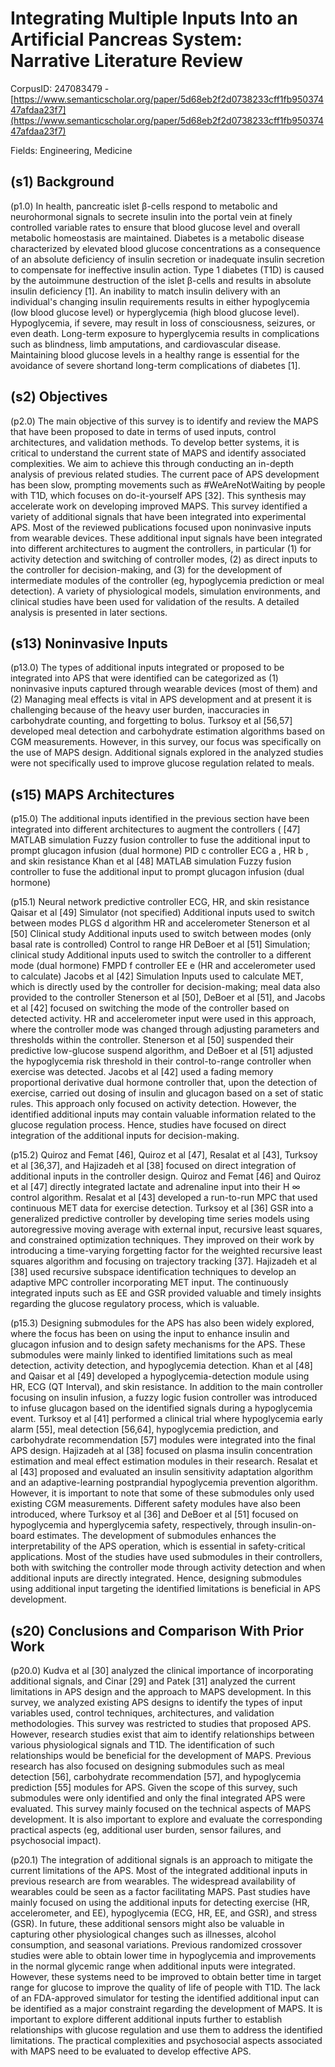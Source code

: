# Integrating Multiple Inputs Into an Artificial Pancreas System: Narrative Literature Review

CorpusID: 247083479 - [https://www.semanticscholar.org/paper/5d68eb2f2d0738233cff1fb95037447afdaa23f7](https://www.semanticscholar.org/paper/5d68eb2f2d0738233cff1fb95037447afdaa23f7)

Fields: Engineering, Medicine

## (s1) Background
(p1.0) In health, pancreatic islet β-cells respond to metabolic and neurohormonal signals to secrete insulin into the portal vein at finely controlled variable rates to ensure that blood glucose level and overall metabolic homeostasis are maintained. Diabetes is a metabolic disease characterized by elevated blood glucose concentrations as a consequence of an absolute deficiency of insulin secretion or inadequate insulin secretion to compensate for ineffective insulin action. Type 1 diabetes (T1D) is caused by the autoimmune destruction of the islet β-cells and results in absolute insulin deficiency [1]. An inability to match insulin delivery with an individual's changing insulin requirements results in either hypoglycemia (low blood glucose level) or hyperglycemia (high blood glucose level). Hypoglycemia, if severe, may result in loss of consciousness, seizures, or even death. Long-term exposure to hyperglycemia results in complications such as blindness, limb amputations, and cardiovascular disease. Maintaining blood glucose levels in a healthy range is essential for the avoidance of severe shortand long-term complications of diabetes [1].
## (s2) Objectives
(p2.0) The main objective of this survey is to identify and review the MAPS that have been proposed to date in terms of used inputs, control architectures, and validation methods. To develop better systems, it is critical to understand the current state of MAPS and identify associated complexities. We aim to achieve this through conducting an in-depth analysis of previous related studies. The current pace of APS development has been slow, prompting movements such as #WeAreNotWaiting by people with T1D, which focuses on do-it-yourself APS [32]. This synthesis may accelerate work on developing improved MAPS. This survey identified a variety of additional signals that have been integrated into experimental APS. Most of the reviewed publications focused upon noninvasive inputs from wearable devices. These additional input signals have been integrated into different architectures to augment the controllers, in particular (1) for activity detection and switching of controller modes, (2) as direct inputs to the controller for decision-making, and (3) for the development of intermediate modules of the controller (eg, hypoglycemia prediction or meal detection). A variety of physiological models, simulation environments, and clinical studies have been used for validation of the results. A detailed analysis is presented in later sections.
## (s13) Noninvasive Inputs
(p13.0) The types of additional inputs integrated or proposed to be integrated into APS that were identified can be categorized as (1) noninvasive inputs captured through wearable devices (most of them) and (2)  Managing meal effects is vital in APS development and at present it is challenging because of the heavy user burden, inaccuracies in carbohydrate counting, and forgetting to bolus. Turksoy et al [56,57] developed meal detection and carbohydrate estimation algorithms based on CGM measurements. However, in this survey, our focus was specifically on the use of MAPS design. Additional signals explored in the analyzed studies were not specifically used to improve glucose regulation related to meals.
## (s15) MAPS Architectures
(p15.0) The additional inputs identified in the previous section have been integrated into different architectures to augment the controllers (   [47] MATLAB simulation Fuzzy fusion controller to fuse the additional input to prompt glucagon infusion (dual hormone) PID c controller ECG a , HR b , and skin resistance Khan et al [48] MATLAB simulation Fuzzy fusion controller to fuse the additional input to prompt glucagon infusion (dual hormone)

(p15.1) Neural network predictive controller ECG, HR, and skin resistance Qaisar et al [49] Simulator (not specified) Additional inputs used to switch between modes PLGS d algorithm HR and accelerometer Stenerson et al [50] Clinical study Additional inputs used to switch between modes (only basal rate is controlled) Control to range HR DeBoer et al [51] Simulation; clinical study Additional inputs used to switch the controller to a different mode (dual hormone) FMPD f controller EE e (HR and accelerometer used to calculate) Jacobs et al [42] Simulation Inputs used to calculate MET, which is directly used by the controller for decision-making; meal data also provided to the controller Stenerson et al [50], DeBoer et al [51], and Jacobs et al [42] focused on switching the mode of the controller based on detected activity. HR and accelerometer input were used in this approach, where the controller mode was changed through adjusting parameters and thresholds within the controller. Stenerson et al [50] suspended their predictive low-glucose suspend algorithm, and DeBoer et al [51] adjusted the hypoglycemia risk threshold in their control-to-range controller when exercise was detected. Jacobs et al [42] used a fading memory proportional derivative dual hormone controller that, upon the detection of exercise, carried out dosing of insulin and glucagon based on a set of static rules. This approach only focused on activity detection. However, the identified additional inputs may contain valuable information related to the glucose regulation process. Hence, studies have focused on direct integration of the additional inputs for decision-making.

(p15.2) Quiroz and Femat [46], Quiroz et al [47], Resalat et al [43], Turksoy et al [36,37], and Hajizadeh et al [38] focused on direct integration of additional inputs in the controller design. Quiroz and Femat [46] and Quiroz et al [47] directly integrated lactate and adrenaline input into their H ∞ control algorithm. Resalat et al [43] developed a run-to-run MPC that used continuous MET data for exercise detection. Turksoy et al [36]  GSR into a generalized predictive controller by developing time series models using autoregressive moving average with external input, recursive least squares, and constrained optimization techniques. They improved on their work by introducing a time-varying forgetting factor for the weighted recursive least squares algorithm and focusing on trajectory tracking [37]. Hajizadeh et al [38] used recursive subspace identification techniques to develop an adaptive MPC controller incorporating MET input. The continuously integrated inputs such as EE and GSR provided valuable and timely insights regarding the glucose regulatory process, which is valuable.

(p15.3) Designing submodules for the APS has also been widely explored, where the focus has been on using the input to enhance insulin and glucagon infusion and to design safety mechanisms for the APS. These submodules were mainly linked to identified limitations such as meal detection, activity detection, and hypoglycemia detection. Khan et al [48] and Qaisar et al [49] developed a hypoglycemia-detection module using HR, ECG (QT Interval), and skin resistance. In addition to the main controller focusing on insulin infusion, a fuzzy logic fusion controller was introduced to infuse glucagon based on the identified signals during a hypoglycemia event. Turksoy et al [41] performed a clinical trial where hypoglycemia early alarm [55], meal detection [56,64], hypoglycemia prediction, and carbohydrate recommendation [57] modules were integrated into the final APS design. Hajizadeh at al [38] focused on plasma insulin concentration estimation and meal effect estimation modules in their research. Resalat et al [43] proposed and evaluated an insulin sensitivity adaptation algorithm and an adaptive-learning postprandial hypoglycemia prevention algorithm. However, it is important to note that some of these submodules only used existing CGM measurements. Different safety modules have also been introduced, where Turksoy et al [36] and DeBoer et al [51] focused on hypoglycemia and hyperglycemia safety, respectively, through insulin-on-board estimates. The development of submodules enhances the interpretability of the APS operation, which is essential in safety-critical applications. Most of the studies have used submodules in their controllers, both with switching the controller mode through activity detection and when additional inputs are directly integrated. Hence, designing submodules using additional input targeting the identified limitations is beneficial in APS development.
## (s20) Conclusions and Comparison With Prior Work
(p20.0) Kudva et al [30] analyzed the clinical importance of incorporating additional signals, and Cinar [29] and Patek [31] analyzed the current limitations in APS design and the approach to MAPS development. In this survey, we analyzed existing APS designs to identify the types of input variables used, control techniques, architectures, and validation methodologies. This survey was restricted to studies that proposed APS. However, research studies exist that aim to identify relationships between various physiological signals and T1D. The identification of such relationships would be beneficial for the development of MAPS. Previous research has also focused on designing submodules such as meal detection [56], carbohydrate recommendation [57], and hypoglycemia prediction [55] modules for APS. Given the scope of this survey, such submodules were only identified and only the final integrated APS were evaluated. This survey mainly focused on the technical aspects of MAPS development. It is also important to explore and evaluate the corresponding practical aspects (eg, additional user burden, sensor failures, and psychosocial impact).

(p20.1) The integration of additional signals is an approach to mitigate the current limitations of the APS. Most of the integrated additional inputs in previous research are from wearables. The widespread availability of wearables could be seen as a factor facilitating MAPS. Past studies have mainly focused on using the additional inputs for detecting exercise (HR, accelerometer, and EE), hypoglycemia (ECG, HR, EE, and GSR), and stress (GSR). In future, these additional sensors might also be valuable in capturing other physiological changes such as illnesses, alcohol consumption, and seasonal variations. Previous randomized crossover studies were able to obtain lower time in hypoglycemia and improvements in the normal glycemic range when additional inputs were integrated. However, these systems need to be improved to obtain better time in target range for glucose to improve the quality of life of people with T1D. The lack of an FDA-approved simulator for testing the identified additional input can be identified as a major constraint regarding the development of MAPS. It is important to explore different additional inputs further to establish relationships with glucose regulation and use them to address the identified limitations. The practical complexities and psychosocial aspects associated with MAPS need to be evaluated to develop effective APS.
